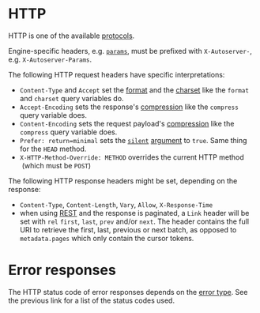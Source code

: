 # HTTP

HTTP is one of the available [protocols](README.md).

Engine-specific headers, e.g. [`params`](../arguments/params.md), must be
prefixed with `X-Autoserver-`, e.g. `X-Autoserver-Params`.

The following HTTP request headers have specific interpretations:

- `Content-Type` and `Accept` set the [format](../protocols/formats.md) and the
  [charset](../protocols/formats.md#charsets) like the `format` and `charset`
  query variables do.
- `Accept-Encoding` sets the response's
  [compression](../arguments/compression.md) like the `compress` query variable
  does.
- `Content-Encoding` sets the request payload's
  [compression](../arguments/compression.md) like the `compress` query variable
  does.
- `Prefer: return=minimal` sets the [`silent`](../arguments/silent.md)
  [argument](../rpc/README.md#rpc) to `true`. Same thing for the `HEAD` method.
- `X-HTTP-Method-Override: METHOD` overrides the current HTTP method    (which
  must be `POST`)

The following HTTP response headers might be set, depending on the response:

- `Content-Type`, `Content-Length`, `Vary`, `Allow`, `X-Response-Time`
- when using [REST](../rpc/rest.md) and the response is paginated, a `Link`
  header will be set with `rel` `first`, `last`, `prev` and/or `next`. The
  header contains the full URI to retrieve the first, last, previous or next
  batch, as opposed to `metadata.pages` which only contain the cursor tokens.

# Error responses

The HTTP status code of error responses depends on the
[error type](../request/error.md#error-types). See the previous link for a list
of the status codes used.

